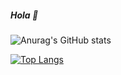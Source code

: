 ##### Hola 👋

<!--
**adithgit/adithgit** is a ✨ _special_ ✨ repository because its `README.md` (this file) appears on your GitHub profile.

Here are some ideas to get you started:

- 🔭 I’m currently working on ...
- 🌱 I’m currently learning ...
- 👯 I’m looking to collaborate on ...
- 🤔 I’m looking for help with ...
- 💬 Ask me about ...
- 📫 How to reach me: ...
- 😄 Pronouns: ...
- ⚡ Fun fact: ...
-->

![Anurag's GitHub stats](https://github-readme-stats.vercel.app/api?username=anuraghazra&theme=synthwave&show_icons=true)




[![Top Langs](https://github-readme-stats.vercel.app/api/top-langs/?username=adithgit)](https://github.com/anuraghazra/github-readme-stats)
